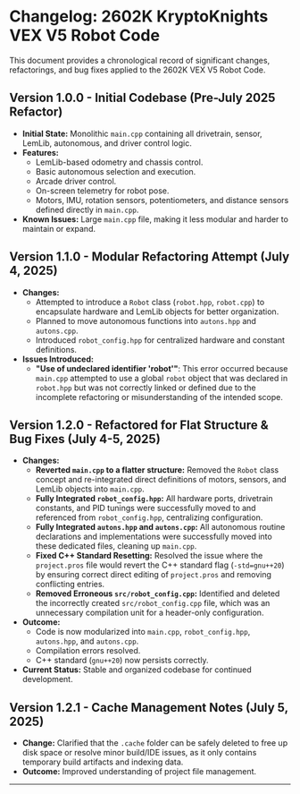 # Changelog: 2602K KryptoKnights VEX V5 Robot Code

This document provides a chronological record of significant changes, refactorings, and bug fixes applied to the 2602K VEX V5 Robot Code.

## Version 1.0.0 - Initial Codebase (Pre-July 2025 Refactor)

* **Initial State:** Monolithic `main.cpp` containing all drivetrain, sensor, LemLib, autonomous, and driver control logic.
* **Features:**
    * LemLib-based odometry and chassis control.
    * Basic autonomous selection and execution.
    * Arcade driver control.
    * On-screen telemetry for robot pose.
    * Motors, IMU, rotation sensors, potentiometers, and distance sensors defined directly in `main.cpp`.
* **Known Issues:** Large `main.cpp` file, making it less modular and harder to maintain or expand.

## Version 1.1.0 - Modular Refactoring Attempt (July 4, 2025)

* **Changes:**
    * Attempted to introduce a `Robot` class (`robot.hpp`, `robot.cpp`) to encapsulate hardware and LemLib objects for better organization.
    * Planned to move autonomous functions into `autons.hpp` and `autons.cpp`.
    * Introduced `robot_config.hpp` for centralized hardware and constant definitions.
* **Issues Introduced:**
    * **"Use of undeclared identifier 'robot'"**: This error occurred because `main.cpp` attempted to use a global `robot` object that was declared in `robot.hpp` but was not correctly linked or defined due to the incomplete refactoring or misunderstanding of the intended scope.

## Version 1.2.0 - Refactored for Flat Structure & Bug Fixes (July 4-5, 2025)

* **Changes:**
    * **Reverted `main.cpp` to a flatter structure:** Removed the `Robot` class concept and re-integrated direct definitions of motors, sensors, and LemLib objects into `main.cpp`.
    * **Fully Integrated `robot_config.hpp`:** All hardware ports, drivetrain constants, and PID tunings were successfully moved to and referenced from `robot_config.hpp`, centralizing configuration.
    * **Fully Integrated `autons.hpp` and `autons.cpp`:** All autonomous routine declarations and implementations were successfully moved into these dedicated files, cleaning up `main.cpp`.
    * **Fixed C++ Standard Resetting:** Resolved the issue where the `project.pros` file would revert the C++ standard flag (`-std=gnu++20`) by ensuring correct direct editing of `project.pros` and removing conflicting entries.
    * **Removed Erroneous `src/robot_config.cpp`:** Identified and deleted the incorrectly created `src/robot_config.cpp` file, which was an unnecessary compilation unit for a header-only configuration.
* **Outcome:**
    * Code is now modularized into `main.cpp`, `robot_config.hpp`, `autons.hpp`, and `autons.cpp`.
    * Compilation errors resolved.
    * C++ standard (`gnu++20`) now persists correctly.
* **Current Status:** Stable and organized codebase for continued development.

## Version 1.2.1 - Cache Management Notes (July 5, 2025)

* **Change:** Clarified that the `.cache` folder can be safely deleted to free up disk space or resolve minor build/IDE issues, as it only contains temporary build artifacts and indexing data.
* **Outcome:** Improved understanding of project file management.

---